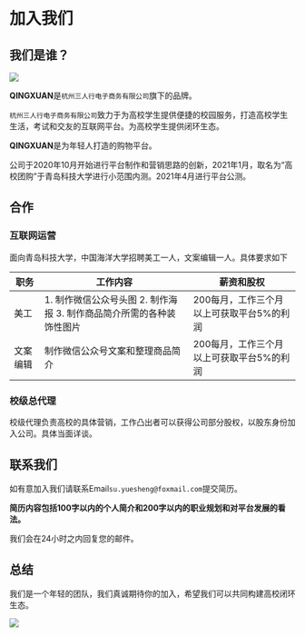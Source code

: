 # 加入我们

## 我们是谁？

![](https://suyuesheng-biaozhun-blog-tupian.oss-cn-qingdao.aliyuncs.com/blogimg/20210420005132.png)

**QINGXUAN**是`杭州三人行电子商务有限公司`旗下的品牌。

`杭州三人行电子商务有限公司`致力于为高校学生提供便捷的校园服务，打造高校学生生活，考试和交友的互联网平台。为高校学生提供闭环生态。

**QINGXUAN**是为年轻人打造的购物平台。

公司于2020年10月开始进行平台制作和营销思路的创新，2021年1月，取名为“高校团购”于青岛科技大学进行小范围内测。2021年4月进行平台公测。

## 合作

### 互联网运营

面向青岛科技大学，中国海洋大学招聘美工一人，文案编辑一人。具体要求如下

| 职务     | 工作内容                                                     | 薪资和股权                                |
| -------- | ------------------------------------------------------------ | ----------------------------------------- |
| 美工     | 1. 制作微信公众号头图 2. 制作海报 3. 制作商品简介所需的各种装饰性图片 | 200每月，工作三个月以上可获取平台5%的利润 |
| 文案编辑 | 制作微信公众号文案和整理商品简介                             | 200每月，工作三个月以上可获取平台5%的利润 |

### 校级总代理

校级代理负责高校的具体营销，工作凸出者可以获得公司部分股权，以股东身份加入公司。具体当面详谈。

## 联系我们

如有意加入我们请联系Email`su.yuesheng@foxmail.com`提交简历。

**简历内容包括100字以内的个人简介和200字以内的职业规划和对平台发展的看法。**

我们会在24小时之内回复您的邮件。

## 总结

我们是一个年轻的团队，我们真诚期待你的加入，希望我们可以共同构建高校闭环生态。

![](https://suyuesheng-biaozhun-blog-tupian.oss-cn-qingdao.aliyuncs.com/blogimg/20210420005127.png)